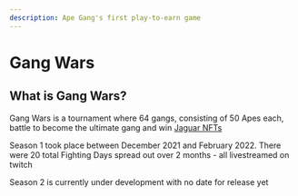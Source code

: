 ```yaml
---
description: Ape Gang's first play-to-earn game
---
```


# Gang Wars

## What is Gang Wars?

Gang Wars is a tournament where 64 gangs, consisting of 50 Apes each, battle to become the ultimate gang and win [Jaguar NFTs](../../nft-collections/jaguar-gang.md)

Season 1 took place between December 2021 and February 2022. There were 20 total Fighting Days spread out over 2 months - all livestreamed on twitch

Season 2 is currently under development with no date for release yet
